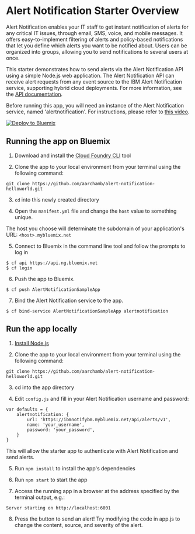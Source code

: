 # Alert Notification Starter Overview

Alert Notification enables your IT staff to get instant notification of alerts for any critical IT issues, through email, SMS, voice, and mobile messages.  It offers easy-to-implement filtering of alerts and policy-based notifications that let you define which alerts you want to be notified about. Users can be organized into groups, allowing you to send notifications to several users at once.

This starter demonstrates how to send alerts via the Alert Notification API using a simple Node.js web application.  The Alert Notification API can receive alert requests from any event source to the IBM Alert Notification service, supporting hybrid cloud deployments. For more information, see the [API documentation][api_docs_url].

Before running this app, you will need an instance of the Alert Notification service, named 'alertnotification'.  For instructions, please refer to [this video][setup_video_url].

[![Deploy to Bluemix](https://bluemix.net/deploy/button.png)](https://bluemix.net/deploy)


## Running the app on Bluemix

1. Download and install the [Cloud Foundry CLI][cloud_foundry_url] tool

2. Clone the app to your local environment from your terminal using the following command:

  ```
  git clone https://github.com/aarchamb/alert-notification-helloworld.git
  ```

3. `cd` into this newly created directory

4. Open the `manifest.yml` file and change the `host` value to something unique.

  The host you choose will determinate the subdomain of your application's URL:  `<host>.mybluemix.net`

5. Connect to Bluemix in the command line tool and follow the prompts to log in

  ```
  $ cf api https://api.ng.bluemix.net
  $ cf login
  ```

6. Push the app to Bluemix.

  ```
  $ cf push AlertNotificationSampleApp
  ```

7. Bind the Alert Notification service to the app.
  ```
  $ cf bind-service AlertNotificationSampleApp alertnotification
  ```

## Run the app locally

1. [Install Node.js][install_node_url]

2. Clone the app to your local environment from your terminal using the following command:

  ```
  git clone https://github.com/aarchamb/alert-notification-helloworld.git
  ```

3. cd into the app directory

4. Edit `config.js` and fill in your Alert Notification username and password:

  ```
  var defaults = {
      alertnotification: {
          url: 'https://ibmnotifybm.mybluemix.net/api/alerts/v1',
          name: 'your_username',
          password: 'your_password',
      }
  }
  ```
  This will allow the starter app to authenticate with Alert Notification and send alerts.

5. Run `npm install` to install the app's dependencies

6. Run `npm start` to start the app

7. Access the running app in a browser at the address specified by the terminal output, e.g.:
  ```
  Server starting on http://localhost:6001
  ```

8. Press the button to send an alert!  Try modifying the code in app.js to change the content, source, and severity of the alert.

[install_node_url]: https://nodejs.org/en/download/
[cloud_foundry_url]: https://github.com/cloudfoundry/cli
[api_docs_url]: https://dev-console.stage1.ng.bluemix.net/apidocs/156
[setup_video_url]: https://www.youtube.com/watch?v=MgtbDXvLIqM

